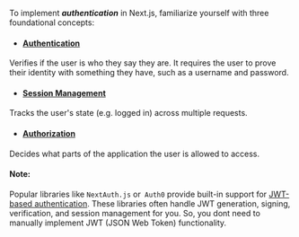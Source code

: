 To implement ***authentication*** in Next.js, familiarize yourself with three foundational concepts:

* #### [Authentication](/step21_auth/01_authentication/README.md)
Verifies if the user is who they say they are. It requires the user to prove their identity with something they have, such as a username and password.

* #### [Session Management](/step21_auth/03_session-management/README.md)
Tracks the user's state (e.g. logged in) across multiple requests.

* #### [Authorization](/step21_auth/02_authorization/README.md)
Decides what parts of the application the user is allowed to access.

#### Note:
Popular libraries like `NextAuth.js` or` Auth0` provide built-in support for [JWT-based authentication](/step21_auth/04_jose-jwt/README.md). These libraries often handle JWT generation, signing, verification, and session management for you. So, you dont need to manually implement JWT (JSON Web Token) functionality.